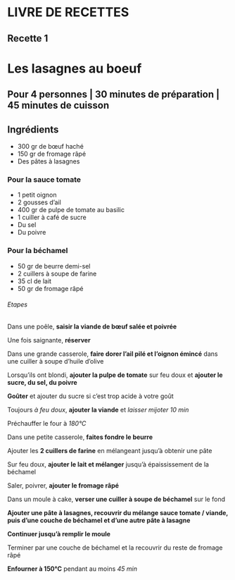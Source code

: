 # LIVRE DE RECETTES 


##  Recette 1


# Les lasagnes au boeuf
## Pour 4 personnes | 30 minutes de préparation | 45 minutes de cuisson

## Ingrédients


* 300 gr de bœuf haché
* 150 gr de fromage râpé
* Des pâtes à lasagnes

### Pour la sauce tomate

* 1 petit oignon
* 2 gousses d’ail
* 400 gr de pulpe de tomate au basilic
* 1 cuiller à café de sucre
* Du sel
* Du poivre

### Pour la béchamel

* 50 gr de beurre demi-sel
* 2 cuillers à soupe de farine
* 35 cl de lait
* 50 gr de fromage râpé

###### Etapes
Dans une poêle, **saisir la viande de bœuf salée et poivrée**

Une fois saignante, **réserver**

Dans une grande casserole, **faire dorer l’ail pilé et l’oignon émincé** dans une cuiller à soupe d’huile d’olive

Lorsqu’ils ont blondi, **ajouter la pulpe de tomate** sur feu doux et **ajouter le sucre, du sel, du poivre**

**Goûter** et ajouter du sucre si c’est trop acide à votre goût

Toujours *à feu doux*, **ajouter la viande** et *laisser mijoter 10 min*

Préchauffer le four à *180°C*

Dans une petite casserole, **faites fondre le beurre**

Ajouter les **2 cuillers de farine** en mélangeant jusqu’à obtenir une pâte

Sur feu doux, **ajouter le lait et mélanger** jusqu’à épaississement de la béchamel

Saler, poivrer, **ajouter le fromage râpé**

Dans un moule à cake, **verser une cuiller à soupe de béchamel** sur le fond

**Ajouter une pâte à lasagnes, recouvrir du mélange sauce tomate / viande, puis d’une couche de béchamel et d’une autre pâte à lasagne**

**Continuer jusqu’à remplir le moule**

Terminer par une couche de béchamel et la recouvrir du reste de fromage râpé

**Enfourner à 150°C** pendant au moins *45 min*
